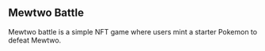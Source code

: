 ## Mewtwo Battle
Mewtwo battle is a simple NFT game where users
mint a starter Pokemon to defeat Mewtwo.
